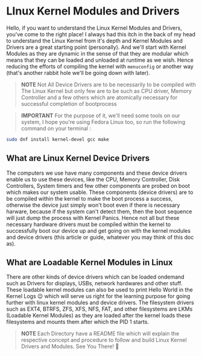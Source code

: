 # LInux Kernel Modules and Drivers

Hello, if you want to understand the Linux Kernel Modules and Drivers, you've
come to the right place! I always had this itch in the back of my head to 
understand the Linux Kernel from it's depth and Kernel Modules and Drivers are
a great starting point (personally). And we'll start with Kernel Modules as 
they are dynamic in the sense of that they are modular which means that they 
can be loaded and unloaded at runtime as we wish. Hence reducing the efforts of
compiling the kernel with `menuconfig` or another way (that's another rabbit 
hole we'll be going down with later).

> **NOTE**
> Not All Device Drivers are to be necessarily to be compiled with The Linux
> Kernel but only few are to be such as CPU driver, Memory Controller and a few
> others which are atomically necessary for successful completion of bootprocess

> **IMPORTANT**
> For the purpose of it, we'll need some tools on our system, I hope you're using
> Fedora Linux too, so run the following command on your terminal :

```bash
sudo dnf install kernel-devel gcc make
```

## What are Linux Kernel Device Drivers

The computers we use have many components and these device drivers enable us to
use these devices, like the CPU, Memory Controller, Disk Controllers, System 
timers and few other components are probed on boot which makes our system 
usable. These components (device drivers) are to be compiled within the kernel 
to make the boot process a success, otherwise the device just simply won't boot
even if there is necessary harware, because if the system can't detect them, 
then the boot sequence will just dump the process with Kernel Panics. Hence not
all but these necessary hardware drivers must be compiled within the kernel to
successfully boot our device up and get going on with the kernel modules and 
device drivers (this article or guide, whatever you may think of this doc as).

## What are Loadable Kernel Modules in Linux

There are other kinds of device drivers which can be loaded ondemand such as
Drivers for displays, USBs, network hardwares and other stuff. These loadable
kernel modules can also be used to print Hello World in the Kernel Logs 😉
which will serve us right for the learning purpose for going further with linux
kernel modules and device drivers. The filesystem drivers such as EXT4, BTRFS,
ZFS, XFS, NFS, FAT, and other filesystems are LKMs (Loadable Kernel Modules) as
they are loaded after the kernel loads these filesystems and mounts them after
which the PID 1 starts.

> **NOTE** 
> Each Directory have a README file which will explain the respective
> concept and procedure to follow and build Linux Kernel Drivers and Modules. 
> See You There! 🎉
